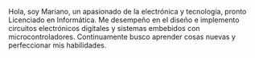 Hola, soy Mariano, un apasionado de la electrónica y tecnología, pronto Licenciado en Informática.
Me desempeño en el diseño e implemento circuitos electrónicos digitales y sistemas embebidos con microcontroladores.
Continuamente busco aprender cosas nuevas y perfeccionar mis habilidades.
